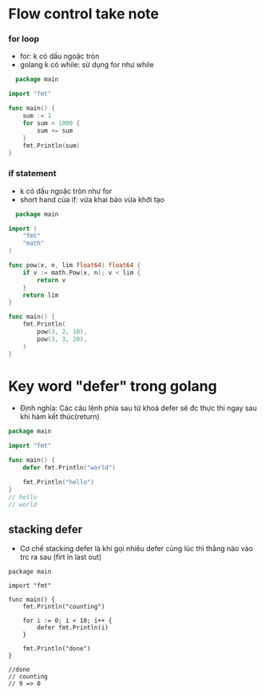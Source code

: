 # Flow control take note

### for loop
- for: k có dấu ngoặc tròn
- golang k có while: sử dụng for như while

```go
  package main

import "fmt"

func main() {
	sum := 1
	for sum < 1000 {
		sum += sum
	}
	fmt.Println(sum)
}

```

### if statement

- k có dấu ngoặc tròn như for
- short hand của if: vừa khai báo vừa khởi tạo 

```go
  package main

import (
	"fmt"
	"math"
)

func pow(x, n, lim float64) float64 {
	if v := math.Pow(x, n); v < lim {
		return v
	}
	return lim
}

func main() {
	fmt.Println(
		pow(3, 2, 10),
		pow(3, 3, 20),
	)
}

```

# Key word "defer" trong golang

- Định nghĩa: Các câu lệnh phía sau từ khoá defer sẽ đc thực thi ngay sau khi hàm kết thúc(return)

```go
package main

import "fmt"

func main() {
	defer fmt.Println("world")

	fmt.Println("hello")
}
// hello 
// world
```

## stacking defer

- Cơ chế stacking defer là khi gọi nhiêu defer cùng lúc thì thằng nào vào trc ra sau (firt in last out) 

```
package main

import "fmt"

func main() {
	fmt.Println("counting")

	for i := 0; i < 10; i++ {
		defer fmt.Println(i)
	}

	fmt.Println("done")
}

//done 
// counting
// 9 => 0
```
